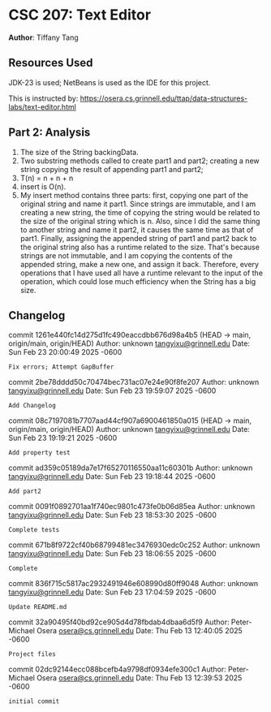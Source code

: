 # CSC 207: Text Editor

**Author**: Tiffany Tang

## Resources Used

JDK-23 is used; NetBeans is used as the IDE for this project.

This is instructed by:
https://osera.cs.grinnell.edu/ttap/data-structures-labs/text-editor.html

## Part 2: Analysis
1) The size of the String backingData.
2) Two substring methods called to create part1 and part2;
creating a new string copying the result of appending part1 and part2;
3) T(n) = n + n + n
4) insert is O(n).
5) My insert method contains three parts: first, copying one part of the original
string and name it part1. Since strings are immutable, and I am creating a new string,
the time of copying the string would be related to the size of the original string
which is n. Also, since I did the same thing to another string and name it part2,
it causes the same time as that of part1. Finally, assigning the appended string
of part1 and part2 back to the original string also has a runtime related to the size.
That's because strings are not immutable, and I am copying the contents of the appended string,
make a new one, and assign it back. Therefore, every operations that I have used
all have a runtime relevant to the input of the operation, which could lose much 
efficiency when the String has a big size.

## Changelog
commit 1261e440fc14d275d1fc490eaccdbb676d98a4b5 (HEAD -> main, origin/main, origin/HEAD)
Author: unknown <tangyixu@grinnell.edu>
Date:   Sun Feb 23 20:00:49 2025 -0600

    Fix errors; Attempt GapBuffer

commit 2be78dddd50c70474bec731ac07e24e90f8fe207
Author: unknown <tangyixu@grinnell.edu>
Date:   Sun Feb 23 19:59:07 2025 -0600

    Add Changelog
commit 08c7197081b7707aad44cf907a6900461850a015 (HEAD -> main, origin/main, origin/HEAD)
Author: unknown <tangyixu@grinnell.edu>
Date:   Sun Feb 23 19:19:21 2025 -0600

    Add property test

commit ad359c05189da7e17f65270116550aa11c60301b
Author: unknown <tangyixu@grinnell.edu>
Date:   Sun Feb 23 19:18:44 2025 -0600

    Add part2

commit 0091f0892701aa1f740ec9801c473fe0b06d85ea
Author: unknown <tangyixu@grinnell.edu>
Date:   Sun Feb 23 18:53:30 2025 -0600

    Complete tests

commit 671b8f9722cf40b68799481ec3476930edc0c252
Author: unknown <tangyixu@grinnell.edu>
Date:   Sun Feb 23 18:06:55 2025 -0600

    Complete

commit 836f715c5817ac2932491946e608990d80ff9048
Author: unknown <tangyixu@grinnell.edu>
Date:   Sun Feb 23 17:04:59 2025 -0600

    Update README.md

commit 32a90495f40bd92ce905d4d78fbdab4dbaa6d5f9
Author: Peter-Michael Osera <osera@cs.grinnell.edu>
Date:   Thu Feb 13 12:40:05 2025 -0600

    Project files

commit 02dc92144ecc088bcefb4a9798df0934efe300c1
Author: Peter-Michael Osera <osera@cs.grinnell.edu>
Date:   Thu Feb 13 12:39:53 2025 -0600

    initial commit
